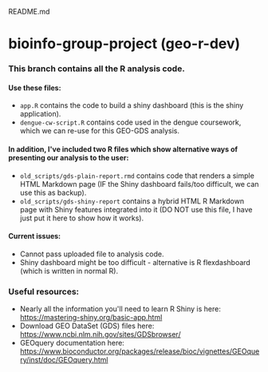 README.md
# bioinfo-group-project (geo-r-dev)

### This branch contains all the R analysis code.

#### Use these files:
- `app.R` contains the code to build a shiny dashboard (this is the shiny application).
- `dengue-cw-script.R` contains code used in the dengue coursework, which we can re-use for this GEO-GDS analysis.

#### In addition, I've included two R files which show alternative ways of presenting our analysis to the user:
- `old_scripts/gds-plain-report.rmd` contains code that renders a simple HTML Markdown page (IF the Shiny dashboard fails/too difficult, we can use this as backup).
- `old_scripts/gds-shiny-report` contains a hybrid HTML R Markdown page with Shiny features integrated into it (DO NOT use this file, I have just put it here to show how it works).

#### Current issues:
- Cannot pass uploaded file to analysis code.
- Shiny dashboard might be too difficult - alternative is R flexdashboard (which is written in normal R).

### Useful resources:
- Nearly all the information you'll need to learn R Shiny is here: https://mastering-shiny.org/basic-app.html
- Download GEO DataSet (GDS) files here: https://www.ncbi.nlm.nih.gov/sites/GDSbrowser/
- GEOquery documentation here: https://www.bioconductor.org/packages/release/bioc/vignettes/GEOquery/inst/doc/GEOquery.html